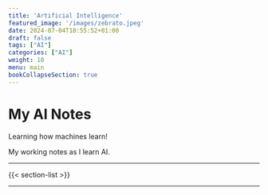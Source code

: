 ```yaml
---
title: 'Artificial Intelligence'
featured_image: '/images/zebrato.jpeg'
date: 2024-07-04T10:55:52+01:00
draft: false
tags: ["AI"]
categories: ["AI"]
weight: 10
menu: main
bookCollapseSection: true
---
```


# My AI Notes

Learning how machines learn!

My working notes as I learn AI.

---

{{< section-list >}}

---